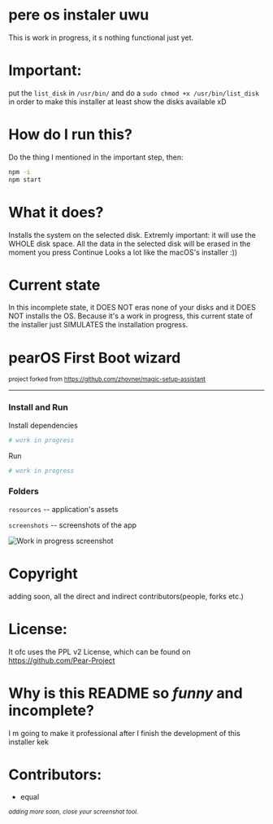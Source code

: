 # pere os instaler uwu

This is work in progress, it s nothing functional just yet.

# Important:

put the `list_disk` in `/usr/bin/` and do a `sudo chmod +x /usr/bin/list_disk` in order to make this installer at least show the disks available xD

# How do I run this?

Do the thing I mentioned in the important step, then:

```sh
npm -i
npm start
```

# What it does?

Installs the system on the selected disk.
Extremly important: it will use the WHOLE disk space.
All the data in the selected disk will be erased in the moment you press Continue
Looks a lot like the macOS's installer :))

# Current state

In this incomplete state, it DOES NOT eras none of your disks and it DOES NOT installs the OS. Because it's a work in progress, this current state of the installer just SIMULATES the installation progress.

# pearOS First Boot wizard

<sub> project forked from https://github.com/zhovner/magic-setup-assistant </sub>

---

### Install and Run

Install dependencies

```sh
# work in progress
```

Run

```sh
# work in progress
```

### Folders

`resources` -- application's assets

`screenshots` -- screenshots of the app

![Work in progress screenshot](https://cdn.discordapp.com/attachments/789069710883815425/943825439925866496/unknown.png)

# Copyright

adding soon, all the direct and indirect contributors(people, forks etc.)

# License:

It ofc uses the PPL v2 License, which can be found on https://github.com/Pear-Project

# Why is this README so *funny* and incomplete?

I m going to make it professional after I finish the development of this installer kek

# Contributors:

- equal

<sub> *adding more soon, close your screenshot tool.* </sub>
